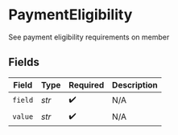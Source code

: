 # PaymentEligibility

See payment eligibility requirements on member


## Fields

| Field              | Type               | Required           | Description        |
| ------------------ | ------------------ | ------------------ | ------------------ |
| `field`            | *str*              | :heavy_check_mark: | N/A                |
| `value`            | *str*              | :heavy_check_mark: | N/A                |